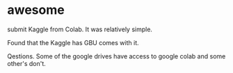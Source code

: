 # awesome

submit Kaggle from Colab.  It was relatively simple.

Found that the Kaggle has GBU comes with it.


Qestions.
Some of the google drives have access to google colab and some other's don't.
